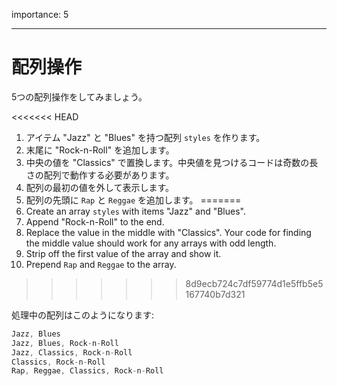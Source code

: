 importance: 5

---

# 配列操作

5つの配列操作をしてみましょう。

<<<<<<< HEAD
1. アイテム "Jazz" と "Blues" を持つ配列 `styles` を作ります。
2. 末尾に "Rock-n-Roll" を追加します。
3. 中央の値を "Classics" で置換します。中央値を見つけるコードは奇数の長さの配列で動作する必要があります。
4. 配列の最初の値を外して表示します。
5. 配列の先頭に `Rap` と `Reggae` を追加します。
=======
1. Create an array `styles` with items "Jazz" and "Blues".
2. Append "Rock-n-Roll" to the end.
3. Replace the value in the middle with "Classics". Your code for finding the middle value should work for any arrays with odd length.
4. Strip off the first value of the array and show it.
5. Prepend `Rap` and `Reggae` to the array.
>>>>>>> 8d9ecb724c7df59774d1e5ffb5e5167740b7d321

処理中の配列はこのようになります:

```js no-beautify
Jazz, Blues
Jazz, Blues, Rock-n-Roll
Jazz, Classics, Rock-n-Roll
Classics, Rock-n-Roll
Rap, Reggae, Classics, Rock-n-Roll
```
